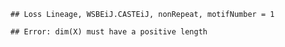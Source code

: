 

```
## Loss Lineage, WSBEiJ.CASTEiJ, nonRepeat, motifNumber = 1
```

```
## Error: dim(X) must have a positive length
```
  

